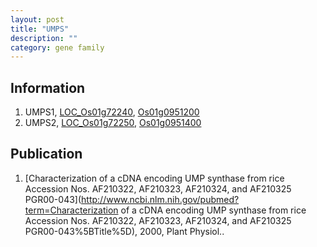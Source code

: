 ```yaml
---
layout: post
title: "UMPS"
description: ""
category: gene family
---
```


## Information
1. UMPS1, [LOC_Os01g72240](http://rice.plantbiology.msu.edu/cgi-bin/ORF_infopage.cgi?orf=LOC_Os01g72240), [Os01g0951200](http://rapdb.dna.affrc.go.jp/viewer/gbrowse_details/irgsp1?name=Os01g0951200)
2. UMPS2, [LOC_Os01g72250](http://rice.plantbiology.msu.edu/cgi-bin/ORF_infopage.cgi?orf=LOC_Os01g72250), [Os01g0951400](http://rapdb.dna.affrc.go.jp/viewer/gbrowse_details/irgsp1?name=Os01g0951400)

## Publication
1. [Characterization of a cDNA encoding UMP synthase from rice Accession Nos. AF210322, AF210323, AF210324, and AF210325 PGR00-043](http://www.ncbi.nlm.nih.gov/pubmed?term=Characterization of a cDNA encoding UMP synthase from rice Accession Nos. AF210322, AF210323, AF210324, and AF210325 PGR00-043%5BTitle%5D), 2000, Plant Physiol..


